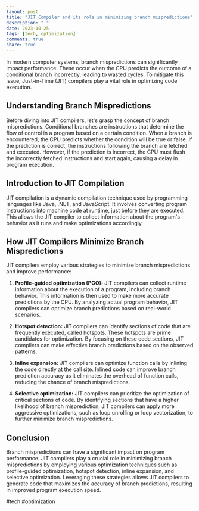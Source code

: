 ```yaml
---
layout: post
title: "JIT Compiler and its role in minimizing branch mispredictions"
description: " "
date: 2023-10-25
tags: [tech, optimization]
comments: true
share: true
---
```


In modern computer systems, branch mispredictions can significantly impact performance. These occur when the CPU predicts the outcome of a conditional branch incorrectly, leading to wasted cycles. To mitigate this issue, Just-in-Time (JIT) compilers play a vital role in optimizing code execution.

## Understanding Branch Mispredictions

Before diving into JIT compilers, let's grasp the concept of branch mispredictions. Conditional branches are instructions that determine the flow of control in a program based on a certain condition. When a branch is encountered, the CPU predicts whether the condition will be true or false. If the prediction is correct, the instructions following the branch are fetched and executed. However, if the prediction is incorrect, the CPU must flush the incorrectly fetched instructions and start again, causing a delay in program execution.

## Introduction to JIT Compilation

JIT compilation is a dynamic compilation technique used by programming languages like Java, .NET, and JavaScript. It involves converting program instructions into machine code at runtime, just before they are executed. This allows the JIT compiler to collect information about the program's behavior as it runs and make optimizations accordingly.

## How JIT Compilers Minimize Branch Mispredictions

JIT compilers employ various strategies to minimize branch mispredictions and improve performance:

1. **Profile-guided optimization (PGO):** JIT compilers can collect runtime information about the execution of a program, including branch behavior. This information is then used to make more accurate predictions by the CPU. By analyzing actual program behavior, JIT compilers can optimize branch predictions based on real-world scenarios.

2. **Hotspot detection:** JIT compilers can identify sections of code that are frequently executed, called hotspots. These hotspots are prime candidates for optimization. By focusing on these code sections, JIT compilers can make effective branch predictions based on the observed patterns.

3. **Inline expansion:** JIT compilers can optimize function calls by inlining the code directly at the call site. Inlined code can improve branch prediction accuracy as it eliminates the overhead of function calls, reducing the chance of branch mispredictions.

4. **Selective optimization:** JIT compilers can prioritize the optimization of critical sections of code. By identifying sections that have a higher likelihood of branch misprediction, JIT compilers can apply more aggressive optimizations, such as loop unrolling or loop vectorization, to further minimize branch mispredictions.

## Conclusion

Branch mispredictions can have a significant impact on program performance. JIT compilers play a crucial role in minimizing branch mispredictions by employing various optimization techniques such as profile-guided optimization, hotspot detection, inline expansion, and selective optimization. Leveraging these strategies allows JIT compilers to generate code that maximizes the accuracy of branch predictions, resulting in improved program execution speed.

\#tech #optimization